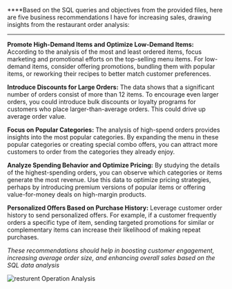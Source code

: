 ****Based on the SQL queries and objectives from the provided files, here are five business recommendations I have for increasing sales, drawing insights from the restaurant order analysis:
********
**Promote High-Demand Items and Optimize Low-Demand Items:**
According to the analysis of the most and least ordered items, focus marketing and promotional efforts on the top-selling menu items. For low-demand items, consider offering promotions, bundling them with popular items, or reworking their recipes to better match customer preferences.

**Introduce Discounts for Large Orders:**
The data shows that a significant number of orders consist of more than 12 items. To encourage even larger orders, you could introduce bulk discounts or loyalty programs for customers who place larger-than-average orders. This could drive up average order value.

**Focus on Popular Categories:**
The analysis of high-spend orders provides insights into the most popular categories. By expanding the menu in these popular categories or creating special combo offers, you can attract more customers to order from the categories they already enjoy.

**Analyze Spending Behavior and Optimize Pricing:**
By studying the details of the highest-spending orders, you can observe which categories or items generate the most revenue. Use this data to optimize pricing strategies, perhaps by introducing premium versions of popular items or offering value-for-money deals on high-margin products.

**Personalized Offers Based on Purchase History:**
Leverage customer order history to send personalized offers. For example, if a customer frequently orders a specific type of item, sending targeted promotions for similar or complementary items can increase their likelihood of making repeat purchases.

_These recommendations should help in boosting customer engagement, increasing average order size, and enhancing overall sales based on the SQL data analysis_

![resturent Operation Analysis](https://github.com/user-attachments/assets/b9f6c5b1-8383-4a5d-92ec-1adc930d5bcf)



